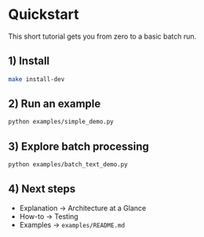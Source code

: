 # Quickstart

This short tutorial gets you from zero to a basic batch run.

## 1) Install

```bash
make install-dev
```

## 2) Run an example

```bash
python examples/simple_demo.py
```

## 3) Explore batch processing

```bash
python examples/batch_text_demo.py
```

## 4) Next steps

- Explanation → Architecture at a Glance
- How-to → Testing
- Examples → `examples/README.md`

